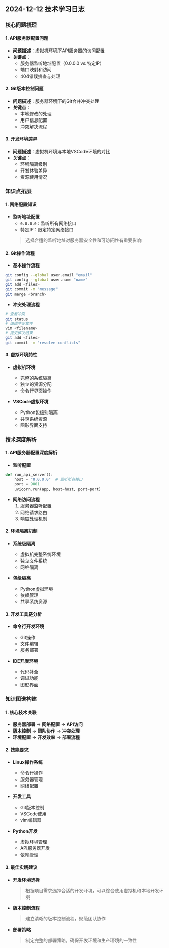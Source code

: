 ## 2024-12-12 技术学习日志

### 核心问题梳理

#### 1. API服务器配置问题
- **问题描述**：虚拟机环境下API服务器的访问配置
- **关键点**：
  - 服务器监听地址配置（0.0.0.0 vs 特定IP）
  - 端口映射和访问
  - 404错误排查与处理

#### 2. Git版本控制问题
- **问题描述**：服务器环境下的Git合并冲突处理
- **关键点**：
  - 本地修改的处理
  - 用户信息配置
  - 冲突解决流程

#### 3. 开发环境差异
- **问题描述**：虚拟机环境与本地VSCode环境的对比
- **关键点**：
  - 环境隔离级别
  - 开发体验差异
  - 资源使用情况

### 知识点拓展

#### 1. 网络配置知识
- **监听地址配置**
  - `0.0.0.0`：监听所有网络接口
  - 特定IP：限定特定网络接口
  > 选择合适的监听地址对服务器安全性和可访问性有重要影响

#### 2. Git操作流程
- **基本操作流程**
```bash
git config --global user.email "email"
git config --global user.name "name"
git add <files>
git commit -m "message"
git merge <branch>
```
- **冲突处理流程**
```bash
# 查看冲突
git status
# 编辑冲突文件
vim <filename>
# 提交解决结果
git add <files>
git commit -m "resolve conflicts"
```

#### 3. 虚拟环境特性
- **虚拟机环境**
  - 完整的系统隔离
  - 独立的资源分配
  - 命令行界面操作

- **VSCode虚拟环境**
  - Python包级别隔离
  - 共享系统资源
  - 图形界面支持

### 技术深度解析

#### 1. API服务器配置深度解析
- **监听配置**
```python
def run_api_server():
    host = "0.0.0.0"  # 监听所有接口
    port = 9001
    uvicorn.run(app, host=host, port=port)
```
- **网络访问流程**
  1. 服务器监听配置
  2. 网络请求路由
  3. 响应处理机制

#### 2. 环境隔离机制
- **系统级隔离**
  - 虚拟机完整系统环境
  - 独立文件系统
  - 网络隔离

- **包级隔离**
  - Python虚拟环境
  - 依赖管理
  - 共享系统资源

#### 3. 开发工具链分析
- **命令行开发环境**
  - Git操作
  - 文件编辑
  - 服务部署

- **IDE开发环境**
  - 代码补全
  - 调试功能
  - 图形界面

### 知识图谱构建

#### 1. 核心技术关联
- **服务器部署** → **网络配置** → **API访问**
- **版本控制** → **团队协作** → **冲突处理**
- **环境配置** → **开发效率** → **部署流程**

#### 2. 技能要求
- **Linux操作系统**
  - 命令行操作
  - 服务器管理
  - 网络配置

- **开发工具**
  - Git版本控制
  - VSCode使用
  - vim编辑器

- **Python开发**
  - 虚拟环境管理
  - API服务器开发
  - 依赖管理

#### 3. 最佳实践建议
- **开发环境选择**
  > 根据项目需求选择合适的开发环境，可以综合使用虚拟机和本地开发环境

- **版本控制流程**
  > 建立清晰的版本控制流程，规范团队协作

- **部署策略**
  > 制定完整的部署策略，确保开发环境和生产环境的一致性
